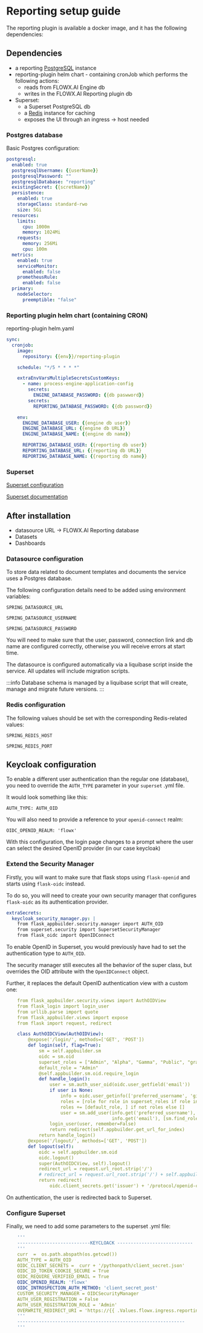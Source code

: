 # Reporting setup guide

The reporting plugin is available a docker image, and it has the following dependencies:

## Dependencies

* a reporting [PostgreSQL](https://www.postgresql.org/) instance
* reporting-plugin helm chart - containing cronJob which performs the following actions:
  * reads from FLOWX.AI Engine db 
  * writes in the FLOWX.AI Reporting plugin db
* Superset:
  * a Superset PostgreSQL db
  * a [Redis](https://redis.io/) instance for caching
  * exposes the UI through an ingress -> host needed

### Postgres database

Basic Postgres configuration:

```yaml
postgresql:
  enabled: true
  postgresqlUsername: {{userName}}
  postgresqlPassword: ""
  postgresqlDatabase: "reporting"
  existingSecret: {{scretName}}
  persistence:
    enabled: true
    storageClass: standard-rwo
    size: 5Gi
  resources:
    limits:
      cpu: 1000m
      memory: 1024Mi
    requests:
      memory: 256Mi
      cpu: 100m
  metrics:
    enabled: true
    serviceMonitor:
      enabled: false
    prometheusRule:
      enabled: false
  primary:
    nodeSelector:
      preemptible: "false"

```
### Reporting plugin helm chart (containing CRON)

reporting-plugin helm.yaml 

```yaml
sync:
  cronjob:
    image:
      repository: {{env}}/reporting-plugin

    schedule: "*/5 * * * *"

    extraEnvVarsMultipleSecretsCustomKeys:
      - name: process-engine-application-config
        secrets:
          ENGINE_DATABASE_PASSWORD: {{db paswword}}
        secrets:
          REPORTING_DATABASE_PASSWORD: {{db password}}

    env:
      ENGINE_DATABASE_USER: {{engine db user}}
      ENGINE_DATABASE_URL: {{engine db URL}}
      ENGINE_DATABASE_NAME: {{engine db name}}

      REPORTING_DATABASE_USER: {{reporting db user}}
      REPORTING_DATABASE_URL: {{reporting db URL}}
      REPORTING_DATABASE_NAME: {{reporting db name}}

```


### Superset 

[Superset configuration](https://github.com/apache/superset/blob/master/helm/superset/README.md)

[Superset documentation](https://superset.apache.org/docs/intro/)

## After installation

* datasource URL -> FLOWX.AI Reporting database
* Datasets
* Dashboards

### Datasource configuration

To store data related to document templates and documents the service uses a Postgres database.

The following configuration details need to be added using environment variables:

`SPRING_DATASOURCE_URL`

`SPRING_DATASOURCE_USERNAME`

`SPRING_DATASOURCE_PASSWORD`

You will need to make sure that the user, password, connection link and db name are configured correctly, otherwise you will receive errors at start time.

The datasource is configured automatically via a liquibase script inside the service. All updates will include migration scripts.

:::info
Database schema is managed by a liquibase script that will create, manage and migrate future versions.
:::

### Redis configuration

The following values should be set with the corresponding Redis-related values:

`SPRING_REDIS_HOST`

`SPRING_REDIS_PORT`

## Keycloak configuration


To enable a different user authentication than the regular one (database), you need to override the `AUTH_TYPE` parameter in your `superset` .yml file.

It would look something like this:

`AUTH_TYPE: AUTH_OID`

You will also need to provide a reference to your `openid-connect` realm:

`OIDC_OPENID_REALM: 'flowx'`

With this configuration, the login page changes to a prompt where the user can select the desired OpenID provider (in our case keycloak)

### Extend the Security Manager

Firstly, you will want to make sure that flask stops using `flask-openid` and starts using `flask-oidc` instead. 

To do so, you will need to create your own security manager that configures `flask-oidc` as its authentication provider. 

```yml
extraSecrets:
  keycloak_security_manager.py: |
    from flask_appbuilder.security.manager import AUTH_OID
    from superset.security import SupersetSecurityManager
    from flask_oidc import OpenIDConnect
```
To enable OpenID in Superset, you would previously have had to set the authentication type to `AUTH_OID`.

The security manager still executes all the behavior of the super class, but overrides the OID attribute with the `OpenIDConnect` object. 

Further, it replaces the default OpenID authentication view with a custom one:

```yml
    from flask_appbuilder.security.views import AuthOIDView
    from flask_login import login_user
    from urllib.parse import quote
    from flask_appbuilder.views import expose
    from flask import request, redirect

    class AuthOIDCView(AuthOIDView):
        @expose('/login/', methods=['GET', 'POST'])
        def login(self, flag=True):
            sm = self.appbuilder.sm
            oidc = sm.oid
            superset_roles = ["Admin", "Alpha", "Gamma", "Public", "granter", "sql_lab"]
            default_role = "Admin"
            @self.appbuilder.sm.oid.require_login
            def handle_login():
                user = sm.auth_user_oid(oidc.user_getfield('email'))
                if user is None:
                    info = oidc.user_getinfo(['preferred_username', 'given_name', 'family_name', 'email', 'roles'])
                    roles = [role for role in superset_roles if role in info.get('roles', [])]
                    roles += [default_role, ] if not roles else []
                    user = sm.add_user(info.get('preferred_username'), info.get('given_name', ''), info.get('family_name', ''),
                                       info.get('email'), [sm.find_role(role) for role in roles])
                login_user(user, remember=False)
                return redirect(self.appbuilder.get_url_for_index)
            return handle_login()
        @expose('/logout/', methods=['GET', 'POST'])
        def logout(self):
            oidc = self.appbuilder.sm.oid
            oidc.logout()
            super(AuthOIDCView, self).logout()
            redirect_url = request.url_root.strip('/')
            # redirect_url = request.url_root.strip('/') + self.appbuilder.get_url_for_login
            return redirect(
                oidc.client_secrets.get('issuer') + '/protocol/openid-connect/logout?redirect_uri=' + quote(redirect_url))
```

On authentication, the user is redirected back to Superset. 

### Configure Superset

Finally, we need to add some parameters to the superset .yml file:

```yml
    '''
    ---------------------------KEYCLOACK ----------------------------
    '''
    curr  =  os.path.abspath(os.getcwd())
    AUTH_TYPE = AUTH_OID
    OIDC_CLIENT_SECRETS =  curr + '/pythonpath/client_secret.json'
    OIDC_ID_TOKEN_COOKIE_SECURE = True
    OIDC_REQUIRE_VERIFIED_EMAIL = True
    OIDC_OPENID_REALM: 'flowx'
    OIDC_INTROSPECTION_AUTH_METHOD: 'client_secret_post'
    CUSTOM_SECURITY_MANAGER = OIDCSecurityManager
    AUTH_USER_REGISTRATION = False
    AUTH_USER_REGISTRATION_ROLE = 'Admin'
    OVERWRITE_REDIRECT_URI = 'https://{{ .Values.flowx.ingress.reporting }}/oidc_callback'
    '''
    --------------------------------------------------------------
    '''
```
